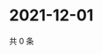 # 2021-12-01

共 0 条

<!-- BEGIN WEIBO -->
<!-- 最后更新时间 Wed Dec 01 2021 23:20:51 GMT+0800 (China Standard Time) -->

<!-- END WEIBO -->
